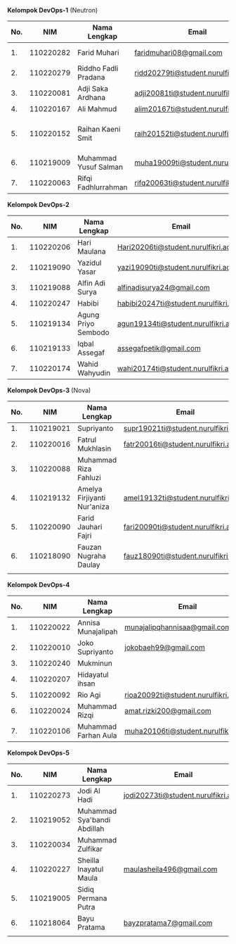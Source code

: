 **Kelompok DevOps-1** (Neutron)

| **No.** | **NIM**   | **Nama Lengkap**      | **Email** | **Akun Github** | **Keterangan** |
|---------|-----------|-----------------------|-----------|-----------------|----------------|
| 1.      | 110220282 | Farid Muhari          |faridmuhari08@gmail.com|FaridMuhari                 | Github (Plan)               |
| 2.      | 110220279 | Riddho Fadli Pradana  |    ridd20279ti@student.nurulfikri.ac.id      |Fadly-cloud            | Git (Build)              |
| 3.      | 110220081 | Adji Saka Ardhana     |adji20081ti@student.nurulfikri.ac.id          | adjisakaardhana                | Git (Build)               |
| 4.      | 110220167 | Ali Mahmud            |alim20167ti@student.nurulfikri.ac.id|a5hmudnf|  Jenkins (CI) |
| 5.      | 110220152 | Raihan Kaeni Smit     |raih20152ti@student.nurulfikri.ac.id           |raihan-smit20152ti                 |Ansible, Docker, Kubernetes (CD)                |
| 6.      | 110219009 | Muhammad Yusuf Salman |muha19009ti@student.nurulfikri.ac.id           |Yusmann                 |Git (CF)                |
| 7.      | 110220063 | Rifqi Fadhlurrahman   |rifq20063ti@student.nurulfikri.ac.id           |rifqifdhlr                 | ELK Stack (Monitoring)               |


**Kelompok DevOps-2**

| **No.** | **NIM**   | **Nama Lengkap**    | **Email** | **Akun Github** | **Keterangan** |
|---------|-----------|---------------------|-----------|-----------------|----------------|
| 1.      | 110220206 | Hari Maulana        |Hari20206ti@student.nurulfikri.ac.id           |Harimaulana12345                 |Office (plan)                |
| 2.      | 110219090 | Yazidul Yasar       |yazi19090ti@student.nurulfikri.ac.id           |Yazid19090ti                 |git (build)                |
| 3.      | 110219088 | Alfin Adi Surya     |alfinadisurya24@gmail.com           |alfinadisurya24                 |gitlab (ci)                |
| 4.      | 110220247 | Habibi              |habibi20247ti@student.nurulfikri.ac.id           |habibi247                 |Docker (cd)                |
| 5.      | 110219134 | Agung Priyo Sembodo |agun19134ti@student.nurulfikri.ac.id           |priyo00                 |Jira (Operate)                |
| 6.      | 110219133 | Iqbal Assegaf       |assegafpetik@gmail.com           |     assegaf07            | Trello               |
| 7.      | 110220174 | Wahid Wahyudin      |wahi20174ti@student.nurulfikri.ac.id           |wahidw                 |                |


**Kelompok DevOps-3** (Nova)

| **No.** | **NIM**   | **Nama Lengkap**            | **Email** | **Akun Github** | **Keterangan** |
|---------|-----------|-----------------------------|-----------|-----------------|----------------|
| 1.      | 110219021 | Supriyanto                  | supr19021ti@student.nurulfikri.ac.id          |supriyanto2020                 |       Plan   (Gdocs)      |
| 2.      | 110220016 | Fatrul Mukhlasin            | fatr20016ti@student.nurulfikri.ac.id          | fatrulmukhlasin                |      Build (github         |
| 3.      | 110220088 | Muhammad Riza Fahluzi       |           |                 | mriza14               |
| 4.      | 110219132 | Amelya Firjiyanti Nur'aniza | amel19132ti@student.nurulfikri.ac.id          | AmelyaFN                |          CD   (Docker ansible)  |
| 5.      | 110220090 | Farid Jauhari Fajri         | fari20090ti@student.nurulfikri.ac.id| FaridJF|            operate   (Zabbix) |
| 6.      | 110218090 | Fauzan Nugraha Daulay       |fauz18090ti@student.nurulfikri.ac.id|owzan29|          CF   (Zendesk,browserstrack   |
|         |           |                             |           |                 |                |

**Kelompok DevOps-4**

| **No.** | **NIM**   | **Nama Lengkap**     | **Email** | **Akun Github** | **Keterangan** |
|---------|-----------|----------------------|-----------|-----------------|----------------|
| 1.      | 110220022 | Annisa Munajalipah   |  munajalipqhannisaa@gmail.com       |   annisa32              |                |
| 2.      | 110220010 | Joko Supriyanto      | jokobaeh99@gmail.com          |jokosupriyanto22                 |                |
| 3.      | 110220240 | Mukminun             |           |                 |                |
| 4.      | 110220207 | Hidayatul ihsan      |           |                 |                |
| 5.      | 110220092 | Rio Agi              | rioa20092ti@student.nurulfikri.ac.id|        Rioagi18         |                |
| 6.      | 110220024 | Muhammad Rizqi       | amat.rizki200@gmail.com          | rizqi007                |                |
| 7.      | 110220106 | Muhammad Farhan Aula | muha20106ti@student.nurulfikri.ac.id          |  FarhanAula               |                |

**Kelompok DevOps-5**

| **No.** | **NIM**   | **Nama Lengkap**            | **Email** | **Akun Github** | **Keterangan** |
|---------|-----------|-----------------------------|-----------|-----------------|----------------|
| 1.      | 110220273 | Jodi Al Hadi                |jodi20273ti@student.nurulfikri.ac.id           |jodi2708                 |                |
| 2.      | 110219052 | Muhammad Sya'bandi Abdillah |           |                 |                |
| 3.      | 110220034 | Muhammad Zulfikar           |           |                 |                |
| 4.      | 110220227 | Sheilla Inayatul Maula      | maulasheila496@gmail.com| SheillaInyt           |            |                |
| 5.      | 110219005 | Sidiq Permana Putra         |           |                 |                |
| 6.      | 110218064 | Bayu Pratama                | bayzpratama7@gmail.com | swtlbyz |                |
|         |           |                             |           |                 |                |
